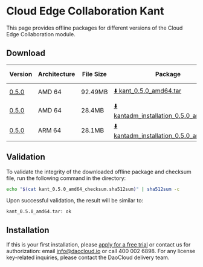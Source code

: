 # Cloud Edge Collaboration Kant

This page provides offline packages for different versions of the Cloud Edge Collaboration module.

## Download

| Version     | Architecture | File Size | Package      | Checksum File | Update Date |
|-------------| ----- |-----------|---------------| ---------- |-----------|
| [0.5.0](../../kant/intro/release-notes.md) | AMD 64 | 92.49MB | [:arrow_down: kant_0.5.0_amd64.tar](https://qiniu-download-public.daocloud.io/DaoCloud_Enterprise/kant_0.5.0_amd64.tar) | [:arrow_down: kant_0.5.0_amd64_checksum.sha512sum](https://qiniu-download-public.daocloud.io/DaoCloud_Enterprise/kant_0.5.0_amd64_checksum.sha512sum) | 2023-10-27 |
| [0.5.0](../../kant/intro/release-notes.md) | AMD 64 | 28.4MB  | [:arrow_down: kantadm_installation_0.5.0_amd64.tar](https://qiniu-download-public.daocloud.io/DaoCloud_Enterprise/kantadm_installation_0.5.0_amd64.tar) | [:arrow_down: kantadm_installation_0.5.0_amd64_checksum.sha512sum](https://qiniu-download-public.daocloud.io/DaoCloud_Enterprise/kantadm_installation_0.5.0_amd64_checksum.sha512sum) | 2023-10-27 |
| [0.5.0](../../kant/intro/release-notes.md) | ARM 64 | 28.1MB  | [:arrow_down: kantadm_installation_0.5.0_arm64.tar](https://qiniu-download-public.daocloud.io/DaoCloud_Enterprise/kantadm_installation_0.5.0_arm64.tar) | [:arrow_down: kantadm_installation_0.5.0_arm64_checksum.sha512sum](https://qiniu-download-public.daocloud.io/DaoCloud_Enterprise/kantadm_installation_0.5.0_arm64_checksum.sha512sum) | 2023-10-27 |

## Validation

To validate the integrity of the downloaded offline package and checksum file,
 run the following command in the directory:

```sh
echo "$(cat kant_0.5.0_amd64_checksum.sha512sum)" | sha512sum -c
```

Upon successful validation, the result will be similar to:

```none
kant_0.5.0_amd64.tar: ok
```

## Installation

If this is your first installation, please [apply for a free trial](../../dce/license0.md) or contact us for authorization: email info@daocloud.io or call 400 002 6898.
For any license key-related inquiries, please contact the DaoCloud delivery team.
